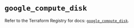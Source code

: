 # `google_compute_disk`

Refer to the Terraform Registry for docs: [`google_compute_disk`](https://registry.terraform.io/providers/hashicorp/google/6.49.1/docs/resources/compute_disk).
